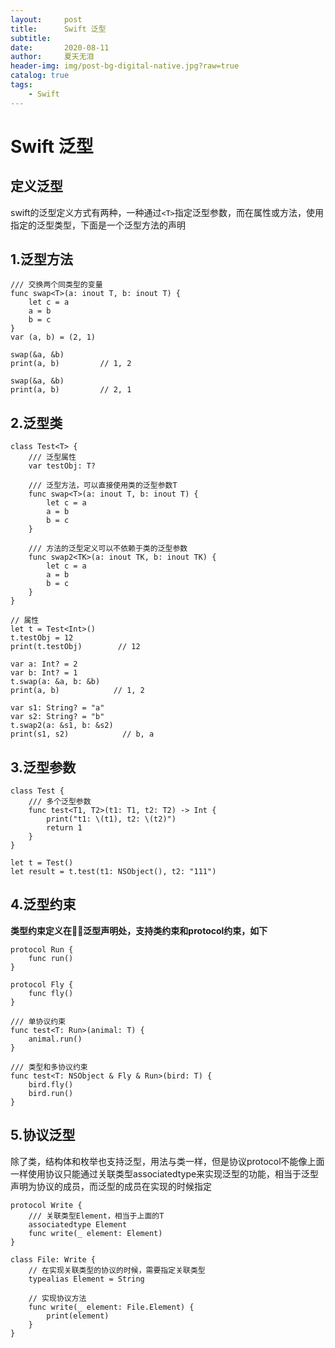 ```yaml
---
layout:     post
title:      Swift 泛型 
subtitle:   
date:       2020-08-11
author:     夏天无泪
header-img: img/post-bg-digital-native.jpg?raw=true
catalog: true
tags:
    - Swift
---
```



# Swift 泛型  

## 定义泛型  

swift的泛型定义方式有两种，一种通过`<T>`指定泛型参数，而在属性或方法，使用指定的泛型类型，下面是一个泛型方法的声明

## 1.泛型方法   

```
/// 交换两个同类型的变量
func swap<T>(a: inout T, b: inout T) {
    let c = a
    a = b
    b = c
}
var (a, b) = (2, 1)

swap(&a, &b)
print(a, b)			// 1, 2

swap(&a, &b)        
print(a, b)			// 2, 1

```

## 2.泛型类
```
class Test<T> {
    /// 泛型属性
    var testObj: T?

    /// 泛型方法，可以直接使用类的泛型参数T
    func swap<T>(a: inout T, b: inout T) {
        let c = a
        a = b
        b = c
    }

    /// 方法的泛型定义可以不依赖于类的泛型参数
    func swap2<TK>(a: inout TK, b: inout TK) {
        let c = a
        a = b
        b = c
    }
}

// 属性
let t = Test<Int>()
t.testObj = 12
print(t.testObj)        // 12

var a: Int? = 2
var b: Int? = 1
t.swap(a: &a, b: &b)
print(a, b)            // 1, 2

var s1: String? = "a"
var s2: String? = "b"
t.swap2(a: &s1, b: &s2)
print(s1, s2)            // b, a
```   

## 3.泛型参数    
```
class Test {
	/// 多个泛型参数
    func test<T1, T2>(t1: T1, t2: T2) -> Int {
        print("t1: \(t1), t2: \(t2)")
        return 1
    }
}

let t = Test()
let result = t.test(t1: NSObject(), t2: "111")
```
## 4.泛型约束    
**类型约束定义在泛型声明处，支持类约束和protocol约束，如下**   
```
protocol Run {
    func run()
}

protocol Fly {
    func fly()
}

/// 单协议约束
func test<T: Run>(animal: T) {
    animal.run()
}

/// 类型和多协议约束
func test<T: NSObject & Fly & Run>(bird: T) {
    bird.fly()
    bird.run()
}
```

## 5.协议泛型   
除了类，结构体和枚举也支持泛型，用法与类一样，但是协议protocol不能像上面一样使用协议只能通过关联类型associatedtype来实现泛型的功能，相当于泛型声明为协议的成员，而泛型的成员在实现的时候指定
```
protocol Write {
    /// 关联类型Element，相当于上面的T
    associatedtype Element
    func write(_ element: Element)
}

class File: Write {
    // 在实现关联类型的协议的时候，需要指定关联类型
    typealias Element = String

    // 实现协议方法
    func write(_ element: File.Element) {
        print(element)
    }
}

```
